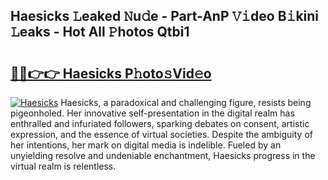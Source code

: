 ## Haesicks 𝙻eaked 𝙽u𝚍e - Part-AnP 𝚅𝚒deo B𝚒kini 𝙻eaks - Hot All 𝙿hotos Qtbi1

# <h2><a href="http://ld46nui.urlbe.top/?page=Haesicks">🔗🔗👉👉 Haesicks P𝚑oto𝚜Vid𝚎o</a></h2>

[![Haesicks](https://i.imgur.com/eBuTRDB.gif)](http://ld46nui.urlbe.top/?page=Haesicks)
Haesicks, a paradoxical and challenging figure, resists being pigeonholed. Her innovative self-presentation in the digital realm has enthralled and infuriated followers, sparking debates on consent, artistic expression, and the essence of virtual societies. Despite the ambiguity of her intentions, her mark on digital media is indelible. Fueled by an unyielding resolve and undeniable enchantment, Haesicks progress in the virtual realm is relentless.
